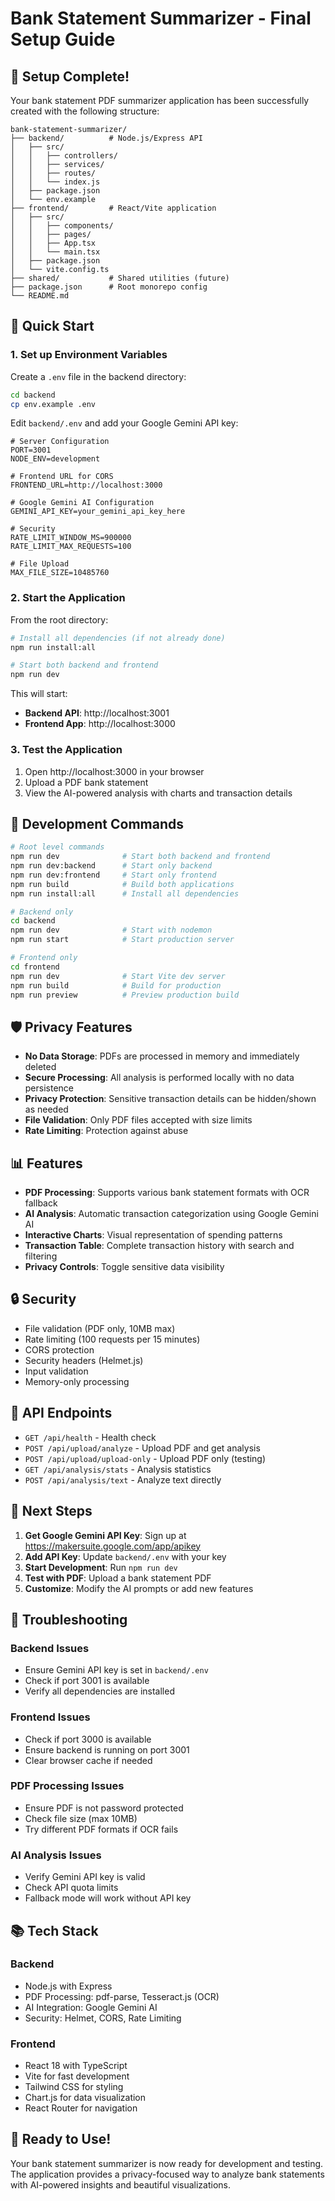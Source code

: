 # Bank Statement Summarizer - Final Setup Guide

## 🎉 Setup Complete!

Your bank statement PDF summarizer application has been successfully created with the following structure:

```
bank-statement-summarizer/
├── backend/          # Node.js/Express API
│   ├── src/
│   │   ├── controllers/
│   │   ├── services/
│   │   ├── routes/
│   │   └── index.js
│   ├── package.json
│   └── env.example
├── frontend/         # React/Vite application
│   ├── src/
│   │   ├── components/
│   │   ├── pages/
│   │   ├── App.tsx
│   │   └── main.tsx
│   ├── package.json
│   └── vite.config.ts
├── shared/           # Shared utilities (future)
├── package.json      # Root monorepo config
└── README.md
```

## 🚀 Quick Start

### 1. Set up Environment Variables

Create a `.env` file in the backend directory:

```bash
cd backend
cp env.example .env
```

Edit `backend/.env` and add your Google Gemini API key:

```env
# Server Configuration
PORT=3001
NODE_ENV=development

# Frontend URL for CORS
FRONTEND_URL=http://localhost:3000

# Google Gemini AI Configuration
GEMINI_API_KEY=your_gemini_api_key_here

# Security
RATE_LIMIT_WINDOW_MS=900000
RATE_LIMIT_MAX_REQUESTS=100

# File Upload
MAX_FILE_SIZE=10485760
```

### 2. Start the Application

From the root directory:

```bash
# Install all dependencies (if not already done)
npm run install:all

# Start both backend and frontend
npm run dev
```

This will start:

- **Backend API**: http://localhost:3001
- **Frontend App**: http://localhost:3000

### 3. Test the Application

1. Open http://localhost:3000 in your browser
2. Upload a PDF bank statement
3. View the AI-powered analysis with charts and transaction details

## 🔧 Development Commands

```bash
# Root level commands
npm run dev              # Start both backend and frontend
npm run dev:backend      # Start only backend
npm run dev:frontend     # Start only frontend
npm run build            # Build both applications
npm run install:all      # Install all dependencies

# Backend only
cd backend
npm run dev              # Start with nodemon
npm run start            # Start production server

# Frontend only
cd frontend
npm run dev              # Start Vite dev server
npm run build            # Build for production
npm run preview          # Preview production build
```

## 🛡️ Privacy Features

- **No Data Storage**: PDFs are processed in memory and immediately deleted
- **Secure Processing**: All analysis is performed locally with no data persistence
- **Privacy Protection**: Sensitive transaction details can be hidden/shown as needed
- **File Validation**: Only PDF files accepted with size limits
- **Rate Limiting**: Protection against abuse

## 📊 Features

- **PDF Processing**: Supports various bank statement formats with OCR fallback
- **AI Analysis**: Automatic transaction categorization using Google Gemini AI
- **Interactive Charts**: Visual representation of spending patterns
- **Transaction Table**: Complete transaction history with search and filtering
- **Privacy Controls**: Toggle sensitive data visibility

## 🔒 Security

- File validation (PDF only, 10MB max)
- Rate limiting (100 requests per 15 minutes)
- CORS protection
- Security headers (Helmet.js)
- Input validation
- Memory-only processing

## 📝 API Endpoints

- `GET /api/health` - Health check
- `POST /api/upload/analyze` - Upload PDF and get analysis
- `POST /api/upload/upload-only` - Upload PDF only (testing)
- `GET /api/analysis/stats` - Analysis statistics
- `POST /api/analysis/text` - Analyze text directly

## 🎯 Next Steps

1. **Get Google Gemini API Key**: Sign up at https://makersuite.google.com/app/apikey
2. **Add API Key**: Update `backend/.env` with your key
3. **Start Development**: Run `npm run dev`
4. **Test with PDF**: Upload a bank statement PDF
5. **Customize**: Modify the AI prompts or add new features

## 🐛 Troubleshooting

### Backend Issues

- Ensure Gemini API key is set in `backend/.env`
- Check if port 3001 is available
- Verify all dependencies are installed

### Frontend Issues

- Check if port 3000 is available
- Ensure backend is running on port 3001
- Clear browser cache if needed

### PDF Processing Issues

- Ensure PDF is not password protected
- Check file size (max 10MB)
- Try different PDF formats if OCR fails

### AI Analysis Issues

- Verify Gemini API key is valid
- Check API quota limits
- Fallback mode will work without API key

## 📚 Tech Stack

### Backend

- Node.js with Express
- PDF Processing: pdf-parse, Tesseract.js (OCR)
- AI Integration: Google Gemini AI
- Security: Helmet, CORS, Rate Limiting

### Frontend

- React 18 with TypeScript
- Vite for fast development
- Tailwind CSS for styling
- Chart.js for data visualization
- React Router for navigation

## 🎉 Ready to Use!

Your bank statement summarizer is now ready for development and testing. The application provides a privacy-focused way to analyze bank statements with AI-powered insights and beautiful visualizations.
